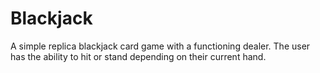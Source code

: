 # Blackjack
A simple replica blackjack card game with a functioning dealer. The user has the ability to hit or stand depending on their current hand.
